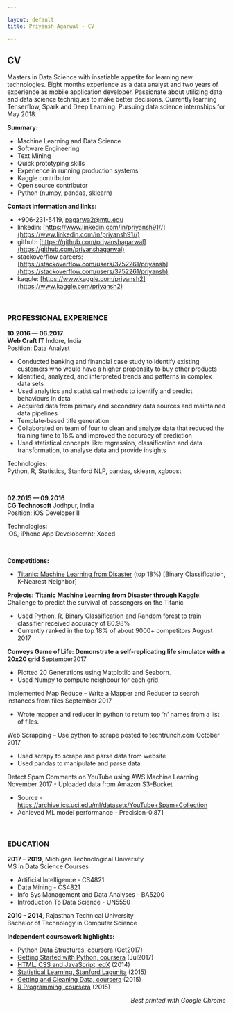 ```yaml
---

layout: default
title: Priyansh Agarwal - CV

---
```



## CV

Masters in Data Science with insatiable appetite for learning new technologies. Eight months experience as a data analyst and
two years of experience as mobile application developer. Passionate about utilizing data and data science techniques to make
better decisions. Currently learning Tenserflow, Spark and Deep Learning. Pursuing data science internships for May 2018.

**Summary:**

- Machine Learning and Data Science
- Software Engineering
- Text Mining 
- Quick prototyping skills
- Experience in running production systems
- Kaggle contributor
- Open source contributor
- Python (numpy, pandas, sklearn)

**Contact information and links:**

- +906-231-5419, pagarwa2@mtu.edu
- linkedin: [https://www.linkedin.com/in/priyansh91//](https://www.linkedin.com/in/priyansh91//)
- github: [https://github.com/priyanshagarwal](https://github.com/priyanshagarwal)
- stackoverflow careers: [https://stackoverflow.com/users/3752261/priyansh](https://stackoverflow.com/users/3752261/priyansh)
- kaggle: [https://www.kaggle.com/priyansh2](https://www.kaggle.com/priyansh2)


&nbsp;

### PROFESSIONAL EXPERIENCE



<strong>10.2016 &mdash; 06.2017</strong><br/>
<strong>Web Craft IT</strong> Indore, India<br/>
Position: Data Analyst<br/>

- Conducted banking and financial case study to identify existing customers who would have a 
  higher propensity to buy other products
- Identified, analyzed, and interpreted trends and patterns in complex data sets
- Used analytics and statistical methods to identify and predict behaviours in data
- Acquired data from primary and secondary data sources and maintained data pipelines
- Template-based title generation
- Collaborated on team of four to clean and analyze data that reduced the training time to 15% and improved the accuracy of prediction
- Used statistical concepts like: regression, classification and data transformation, to analyse data 
  and provide insights

Technologies:<br/>
Python, R, Statistics, Stanford NLP, pandas, sklearn, xgboost<br/>

&nbsp;

<strong>02.2015 &mdash; 09.2016</strong><br/>
<strong>CG Technosoft</strong> Jodhpur, India<br/>
Position: iOS Developer II<br/>


Technologies:<br/>
iOS, iPhone App Developemnt; Xoced<br/>

&nbsp;


**Competitions:**

- [Titanic: Machine Learning from Disaster](https://www.kaggle.com/c/titanic) (top 18%) [Binary Classification, K-Nearest Neighbor]

**Projects:**
<strong>Titanic Machine Learning from Disaster through Kaggle</strong>: Challenge to predict the survival of passengers on the Titanic
  -	Used Python, R, Binary Classification and Random forest to train classifier received accuracy of 80.98%
  -	Currently ranked in the top 18% of about 9000+ competitors                                                      August 2017
  
<strong>Conveys Game of Life: Demonstrate a self-replicating life simulator with a 20x20 grid</strong>                September2017     
  -	Plotted 20 Generations using Matplotlib and Seaborn.
  -	Used Numpy to compute neighbour for each grid.
  
Implemented Map Reduce – Write a Mapper and Reducer to search instances from files                                      September 2017 
  -	Wrote mapper and reducer in python to return top ‘n’ names from a list of files.      
  
Web Scrapping – Use python to scrape posted to techtrunch.com                                                             October 2017
  -	Used scrapy to scrape and parse data from website
  -	Used pandas to manipulate and parse data.                 

 Detect Spam Comments on YouTube using AWS Machine Learning                                                              November 2017     - Uploaded data from Amazon S3-Bucket 
  - Source - https://archive.ics.uci.edu/ml/datasets/YouTube+Spam+Collection
  - Achieved ML model performance - Precision-0.871


&nbsp;

### EDUCATION

**2017 &ndash; 2019**, Michigan Technological University<br/>
MS in Data Science
Courses
 - Artificial Intelligence - CS4821
 - Data Mining - CS4821
 - Info Sys Management and Data Analyses - BA5200
 - Introduction To Data Science - UN5550

**2010 &ndash; 2014**, Rajasthan Technical University<br/>
Bachelor of Technology in Computer Science 


**Independent coursework highlights:**

- [Python Data Structures, coursera](https://www.coursera.org/account/accomplishments/verify/RPUJP8GMSH5H) (Oct2017)
- [Getting Started with Python, coursera](https://www.coursera.org/account/accomplishments/verify/GVMWHP6RGJ4D) (Jul2017)
- [HTML, CSS and JavaScript, edX](https://www.coursera.org/account/accomplishments/certificate/ASAZ5P2W5RDX) (2014)
- [Statistical Learning, Stanford Lagunita](https://lagunita.stanford.edu/courses/HumanitiesandScience/StatLearning/Winter2015/about) (2015)
- [Getting and Cleaning Data, coursera](https://www.coursera.org/account/accomplishments/certificate/S4DV23UBFF) (2015)
- [R Programming, coursera](https://www.coursera.org/account/accomplishments/certificate/HEDZ2UEV3U) (2015)


<div align="right"><i>Best printed with Google Chrome</i></div>
